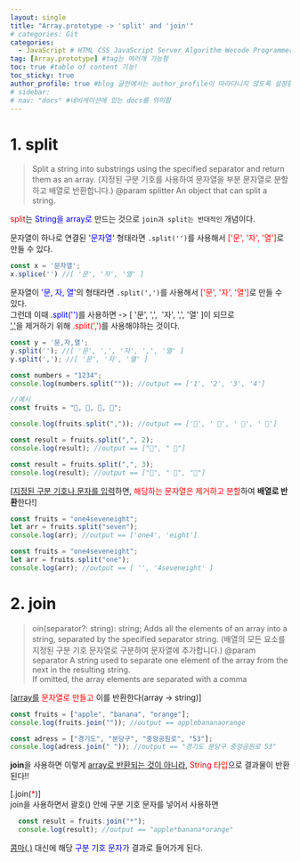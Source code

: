 ```yaml
---
layout: single
title: "Array.prototype -> 'split' and 'join'"
# categories: Git
categories:
  - JavaScript # HTML CSS JavaScript Server Algorithm Wecode Programmers CS Github Blog
tag: [Array.prototype] #tag는 여러개 가능함
toc: true #table of content 기능!
toc_sticky: true
author_profile: true #blog 글안에서는 author_profile이 따라다니지 않도록 설정함
# sidebar:
# nav: "docs" #네비게이션에 있는 docs를 의미함
---
```

# 1. split

> Split a string into substrings using the specified separator and return them as an array.
> (지정된 구분 기호를 사용하여 문자열을 부분 문자열로 분할하고 배열로 반환합니다.)
> @param splitter An object that can split a string.

<span style="color:red">split</span>는 <span style="color:blue">String을 array로</span> 만드는 것으로 `join과 split는 반대적인` 개념이다.  

문자열이 하나로 연결된 <span style="color:blue">'문자열'</span> 형태라면 `.split('')`를 사용해서 <span style="color:red">['문', '자', '열']</span>로 만들 수 있다.  

```js
const x = '문자열';
x.splice('') //[ '문', '자', '열' ]
```

문자열이 <span style="color:blue">'문, 자, 열'</span>의 형태라면 `.split(',')`를 사용해서 <span style="color:red">['문', '자', '열']</span>로 만들 수 있다.  
그런데 이때 <span style="color:blue">.split('')</span>를 사용하면 -> [ '문', ',', &nbsp;'자', ',', '열' ]이 되므로  
<u>','</u>을 제거하기 위해 <span style="color:red">.split(',')</span>를 사용해야하는 것이다.  

```js
const y = '문,자,열';
y.split(''); //[ '문', ',', '자', ',', '열' ]
y.split(','); //[ '문', '자', '열' ]
```

```javascript
const numbers = "1234";
console.log(numbers.split("")); //output == ['1', '2', '3', '4']

//예시
const fruits = "🍎, 🥝, 🍌, 🍒";

console.log(fruits.split(",")); //output == ['🍎', ' 🥝', ' 🍌', ' 🍒']

const result = fruits.split(",", 2);
console.log(result); //output == ["🍎", " 🥝"]

const result = fruits.split(",", 3);
console.log(result); //output == ["🍎", " 🥝", "🍌"]
```

[<u>지정된 구분 기호나 문자를 입력</u>하면, <span style="color:red">해당하는 문자열은 제거하고 분할</span>하여 **배열로 반환**한다!]

```javascript
const fruits = "one4seveneight";
let arr = fruits.split("seven");
console.log(arr); //output == ['one4', 'eight']

const fruits = "one4seveneight";
let arr = fruits.split("one");
console.log(arr); //output == [ '', '4seveneight' ]
```


# 2. join

> oin(separator?: string): string;
> Adds all the elements of an array into a string, separated by the specified separator string.
> (배열의 모든 요소를 지정된 구분 기호 문자열로 구분하여 문자열에 추가합니다.)
> @param separator A string used to separate one element of the array from the next in the resulting string.  
> If omitted, the array elements are separated with a comma

[<u>array를</u> <span style="color:red">문자열로 만들고</span> 이를 반환한다(array -> string)]

  ```javascript
  const fruits = ["apple", "banana", "orange"];
  console.log(fruits.join("")); //output == applebananaorange

  const adress = ["경기도", "분당구", "중앙공원로", "53"];
  console.log(adress.join(" ")); //output == "경기도 분당구 중앙공원로 53"
  ```

  **join**을 사용하면 이렇게 <u>array로 반환되는 것이 아니라</u>, <span style="color:red">String 타입</span>으로 결과물이 반환된다!!  
  
[.join(<span style="color:red">*</span>)]  
join을 사용하면서 괄호() 안에 구분 기호 문자를 넣어서 사용하면  

```js
  const result = fruits.join("*");
  console.log(result); //output == "apple*banana*orange"
```  
<u>콤마(,)</u> 대신에 해당 <span style="color:blue">구분 기호 문자가</span> 결과로 들어가게 된다.  

<style>
.red {
  color: ivory;
  background-color: red;
}

.tomato {
  color: ivory;
  background-color: tomato;
}

.blue {
  color: ivory;
  background-color: blue;
}

.royalblue {
  color: ivory;
  background-color: royalblue;
}

.forestgreen {
  color: ivory;
  background-color: forestgreen;
}

.darkorange {
  color: ivory;
  background-color: darkorange;
}
</style>

<!-- ### 2. Link 넣기

```

유형 1: (설명어를 입력) : [gunhee's coding blog](https://gunhee-jeong.github.io/)
유형 2: (URL 자동연결) : <https://gunhee-jeong.github.io/>
유형 3: (동일 파일 내 '문단으로 이동') : [1. Header로 이동](###-1-header)

```

유형 1: (설명어를 입력) : [gunhee's coding blog](https://gunhee-jeong.github.io/)
유형 2: (URL 자동연결) : <https://gunhee-jeong.github.io/>
유형 3: (동일 파일 내 '문단으로 이동') : [1. Header로 이동](#1-header)
유형 3의 방법

1. 특수문자를 제거
2. 스페이스는 -로 바꾸고
3. 대문자는 소문자로!
   그래서 ### 1. Header -> #1-header

## Link: [google][https://www.google.com/]

### 3. 수평선

```

---

```

---

### 4. 라인 바꾸기

```

스페이스바를 2번 눌러주면 다음칸으로
이동할 수 있어요!

```

---

스페이스바를 2번 눌러주면
다음칸으로 이동할 수 있어요!

### 5. list 만들기

```

1. 1번
2. 2번
3. 3번

- 순서없는 list
  - 순서없는 list
    - 순서없는 list

```

1. 1번
2. 2번
3. 3번

- 순서없는 list
  - 순서없는 list
    - 순서없는 list

---

### 6. font 관련

```

**진하게** -> 볼드
_기울여서_ -> 이탤릭체
~~취소선~~ -> 취소선

<ul>밑줄넣기</ul> -> 밑줄
<span style="color:red">빨간 글씨</span> -> 글자색
이것이 `인라인` 입니다 -> 인라인 코드
```

**진하게** -> 볼드
_기울여서_ -> 이탤릭체
~~취소선~~ -> 취소선
<u>밑줄넣기</u> -> 밑줄
<span style="color:red">빨간 글씨</span>
이것이 `인라인` 입니다 -> 인라인 코드

---

### 7. 인용구문

```
> coding
>
> > JavaScript
> >
> > > 내가 프짱!
```

> coding
>
> > JavaScript
> >
> > > 내가 프짱!

---

### 8. 이미지 삽입

```
유형1: ('사이즈를 조절' -> HTML 태그 사용) : <img src="https://gunhee-jeong.github.io/assets/images/blogLogo.png" width="300" height="200">
유형2: (이미지 삽입 후 -> 링크 걸기)
[![이미지](https://gunhee-jeong.github.io/assets/images/blogLogo/blogLogo.png)](https://gunhee-jeong.github.io/)
```

유형1: ('사이즈를 조절' -> HTML 태그 사용) : <img src="https://gunhee-jeong.github.io/assets/images/blogLogo.png" width="300" height="200">
유형2: (이미지 삽입 후 -> 링크 걸기)
[![이미지](https://gunhee-jeong.github.io/assets/images/blogLogo.png)](https://gunhee-jeong.github.io/)

### 9. 표 만들기

```
||국어|영어|
| :--- | ---: | :--: |
|건희 | 100점 | 100점
|철수 | 100점 | 100점
```

|      |  국어 | 영어  |
| :--- | ----: | :---: |
| 건희 | 100점 | 100점 |
| 철수 | 100점 | 100점 |

> - header를 넣고 싶은 경우 ---을 사용하고 :을 이용하여 정렬에 사용함!

### 10. 토글 만들기

```
<details>
<summary>여기를 누르세요</summary>
<div markdown="1">
숨겨진 내용
</div>
</details>
```

<details>
<summary>여기를 누르세요</summary>
<div markdown="1">
숨겨진 내용
</div>
</details> -->

